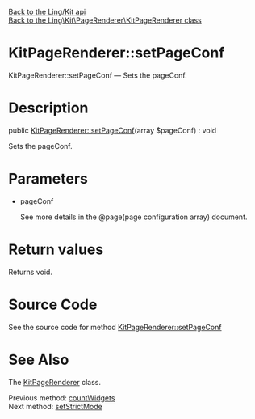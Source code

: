 [Back to the Ling/Kit api](https://github.com/lingtalfi/Kit/blob/master/doc/api/Ling/Kit.md)<br>
[Back to the Ling\Kit\PageRenderer\KitPageRenderer class](https://github.com/lingtalfi/Kit/blob/master/doc/api/Ling/Kit/PageRenderer/KitPageRenderer.md)


KitPageRenderer::setPageConf
================



KitPageRenderer::setPageConf — Sets the pageConf.




Description
================


public [KitPageRenderer::setPageConf](https://github.com/lingtalfi/Kit/blob/master/doc/api/Ling/Kit/PageRenderer/KitPageRenderer/setPageConf.md)(array $pageConf) : void




Sets the pageConf.




Parameters
================


- pageConf

    See more details in the @page(page configuration array) document.


Return values
================

Returns void.








Source Code
===========
See the source code for method [KitPageRenderer::setPageConf](https://github.com/lingtalfi/Kit/blob/master/PageRenderer/KitPageRenderer.php#L168-L171)


See Also
================

The [KitPageRenderer](https://github.com/lingtalfi/Kit/blob/master/doc/api/Ling/Kit/PageRenderer/KitPageRenderer.md) class.

Previous method: [countWidgets](https://github.com/lingtalfi/Kit/blob/master/doc/api/Ling/Kit/PageRenderer/KitPageRenderer/countWidgets.md)<br>Next method: [setStrictMode](https://github.com/lingtalfi/Kit/blob/master/doc/api/Ling/Kit/PageRenderer/KitPageRenderer/setStrictMode.md)<br>

